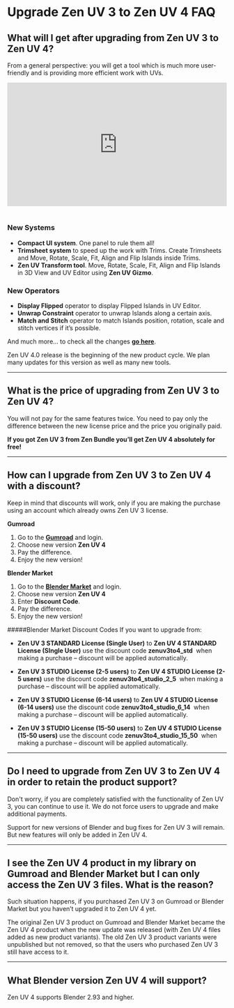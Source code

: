 # Upgrade Zen UV 3 to Zen UV 4 FAQ

## What will I get after upgrading from Zen UV 3 to Zen UV 4?

From a general perspective: you will get a tool which is much more user-friendly and is providing more efficient work with UVs.

<div style="position: relative; width: 100%; height: 0; padding-bottom: 56.25%;">
<iframe src="https://www.youtube.com/embed/A33NDMoRChM" style="position: absolute; top: 0; left: 0; width: 100%; height: 100%;" allowfullscreen="" seamless="" frameborder="0"></iframe>
</div>
<br>

### New Systems

- **Compact UI system**. One panel to rule them all!
- **Trimsheet system** to speed up the work with Trims. Create Trimsheets and Move, Rotate, Scale, Fit, Align and Flip Islands inside Trims.
- **Zen UV Transform tool**. Move, Rotate, Scale, Fit, Align and Flip Islands in 3D View and UV Editor using **Zen UV Gizmo**.

### New Operators

- **Display Flipped** operator to display Flipped Islands in UV Editor.
- **Unwrap Constraint** operator to unwrap Islands along a certain axis.
- **Match and Stitch** operator to match Islands position, rotation, scale and stitch vertices if it’s possible.

And much more… to check all the changes [**go here**](changelg/release_note_4.0.md).

Zen UV 4.0 release is the beginning of the new product cycle. We plan many updates for this version as well as many new tools. 

---

## What is the price of upgrading from Zen UV 3 to Zen UV 4?

You will not pay for the same features twice. You need to pay only the difference between the new license price and the price you originally paid.

**If you got Zen UV 3 from Zen Bundle you’ll get Zen UV 4 absolutely for free!**

---

## How can I upgrade from Zen UV 3 to Zen UV 4 with a discount?

Keep in mind that discounts will work, only if you are making the purchase using an account which already owns Zen UV 3 license.

**Gumroad** 

1. Go to the [**Gumroad**](https://gumroad.com/l/ZenUV4) and login.
2. Choose new version **Zen UV 4**
3. Pay the difference.
4.  Enjoy the new version!

**Blender Market** 

1. Go to the [**Blender Market**](https://blendermarket.com/products/zen-uv) and login.
2. Choose new version **Zen UV 4**
3. Enter **Discount Code**.
4. Pay the difference.
5. Enjoy the new version!

#####Blender Market Discount Codes 
If you want to upgrade from:

- **Zen UV 3 STANDARD License (Single User)** to **Zen UV 4 STANDARD License (SIngle User)** use the discount code **zenuv3to4_std**  when making a purchase – discount will be applied automatically.

- **Zen UV 3 STUDIO License (2-5 users)** to **Zen UV 4 STUDIO License (2-5 users)** use the discount code **zenuv3to4_studio_2_5**  when making a purchase – discount will be applied automatically.

- **Zen UV 3 STUDIO License (6-14 users)** to **Zen UV 4 STUDIO License (6-14 users)** use the discount code **zenuv3to4_studio_6_14**  when making a purchase – discount will be applied automatically.

- **Zen UV 3 STUDIO License (15-50 users)** to **Zen UV 4 STUDIO License (15-50 users)** use the discount code **zenuv3to4_studio_15_50**  when making a purchase – discount will be applied automatically.

---


## Do I need to upgrade from Zen UV 3 to Zen UV 4 in order to retain the product support?

Don't worry, if you are completely satisfied with the functionality of Zen UV 3, you can continue to use it. We do not force users to upgrade and make additional payments.

Support for new versions of Blender and bug fixes for Zen UV 3 will remain. But new features will only be added in Zen UV 4.

---

## I see the Zen UV 4 product in my library on Gumroad and Blender Market but I can only access the Zen UV 3 files. What is the reason?

Such situation happens, if you purchased Zen UV 3 on Gumroad or Blender Market but you haven’t upgraded it to Zen UV 4 yet. 

The original  Zen UV 3 product on Gumroad and Blender Market became the Zen UV 4 product when the new update was released (with  Zen UV 4 files added as new product variants). The old Zen UV 3 product variants were unpublished but not removed, so that the users who purchased Zen UV 3 still have access to it.

---

## What Blender version Zen UV 4 will support?

Zen UV 4 supports Blender 2.93 and higher.

